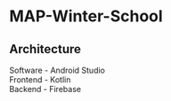 # MAP-Winter-School
## Architecture
Software - Android Studio <br>
Frontend - Kotlin <br>
Backend - Firebase
